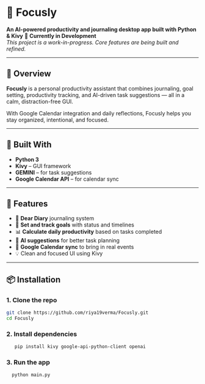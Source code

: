 # 🌟 Focusly
**An AI-powered productivity and journaling desktop app built with Python & Kivy**
🚧 **Currently in Development**  
_This project is a work-in-progress. Core features are being built and refined._

---

## 📌 Overview

**Focusly** is a personal productivity assistant that combines journaling, goal setting, productivity tracking, and AI-driven task suggestions — all in a calm, distraction-free GUI.

With Google Calendar integration and daily reflections, Focusly helps you stay organized, intentional, and focused.

---

## 🧰 Built With

- **Python 3**
- **Kivy** – GUI framework
- **GEMINI** – for task suggestions 
- **Google Calendar API** – for calendar sync 

---

## 🧠 Features

- 📔 **Dear Diary** journaling system
- 🎯 **Set and track goals** with status and timelines
- 📊 **Calculate daily productivity** based on tasks completed
- 🤖 **AI suggestions** for better task planning
- 📅 **Google Calendar sync** to bring in real events
- 💡 Clean and focused UI using Kivy

---

## 📦 Installation

### 1. Clone the repo
  ```bash
  git clone https://github.com/riya19verma/Focusly.git
  cd Focusly 
```
### 2. Install dependencies
```bash
   pip install kivy google-api-python-client openai
```
### 3. Run the app
```bash
  python main.py
```

